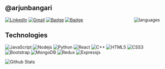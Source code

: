 ## @arjunbangari

<img align='right' src="https://github-readme-stats.vercel.app/api/top-langs/?username=arjunbangari&layout=compact" alt="languages">

[![LinkedIn](https://img.shields.io/badge/-LinkedIn-blue?style=flat-square&logo=linkedin&link=https://www.linkedin.com/in/arjun-singh-8b93ab174/)](https://www.linkedin.com/in/arjun-singh-8b93ab174/)
[![Gmail](https://img.shields.io/badge/-Gmail-red?style=up-square&logo=gmail&logoColor=white&link=mailto:sarjun99718@gmail.com)](mailto:sarjun99718@gmail.com)
[![Badge](https://cp-logo.vercel.app/codechef/arjunbangari)](https://www.codechef.com/users/arjunbangari)
[![Badge](https://cp-logo.vercel.app/codeforces/arjunbangari)](https://codeforces.com/profile/arjunbangari)


## Technologies

![JavaScript](https://img.shields.io/badge/-JavaScript-black?style=flat-square&logo=javascript)
![Nodejs](https://img.shields.io/badge/-Nodejs-black?style=flat-square&logo=Node.js)
![Python](https://img.shields.io/badge/-Python-black?style=flat-square&logo=Python)
![React](https://img.shields.io/badge/-React-black?style=flat-square&logo=react)
![C++](https://img.shields.io/badge/-C++-00599C?style=flat-square&logo=c)
![HTML5](https://img.shields.io/badge/-HTML5-E34F26?style=flat-square&logo=html5&logoColor=white)
![CSS3](https://img.shields.io/badge/-CSS3-1572B6?style=flat-square&logo=css3)
![Bootstrap](https://img.shields.io/badge/-Bootstrap-563D7C?style=flat-square&logo=bootstrap)
![MongoDB](https://img.shields.io/badge/-MongoDB-black?style=flat-square&logo=mongodb)
![Redux](https://img.shields.io/badge/-Redux-black?style=flat-square&logo=Redux)
![Expressjs](https://img.shields.io/badge/express.js-%23404d59.svg?style=flat-square&logo=express&logoColor=%2361DAFB")

![Github Stats](https://github-readme-stats.vercel.app/api?username=arjunbangari&count_private=true&show_icons=true&include_all_commits=true)

